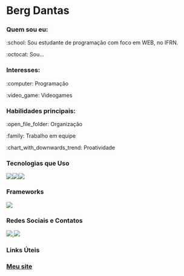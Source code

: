 <h1> Berg Dantas</h1>

<h3>Quem sou eu:</h3>
<p>:school: Sou estudante de programação com foco em WEB, no IFRN.</p>
<p> :octocat: Sou... </p>

<h3>Interesses:</h3>
<p>:computer: Programação</p>
<p>:video_game: Videogames</p>

<h3>Habilidades principais:</h3> 
<p> :open_file_folder: Organização</p>
<p> :family: Trabalho em equipe</p>
<p> :chart_with_downwards_trend: Proatividade</p>


<h3>Tecnologias que Uso</h3>
<img with="50px" src="https://cdn.jsdelivr.net/gh/devicons/devicon@latest/icons/html5/html5-original-wordmark.svg" /><img with="50px" src="https://cdn.jsdelivr.net/gh/devicons/devicon@latest/icons/css3/css3-original-wordmark.svg" /><img with="50px" src="https://cdn.jsdelivr.net/gh/devicons/devicon@latest/icons/javascript/javascript-original.svg" />
          
<h3>Frameworks</h3>
<img with="50px" src="https://cdn.jsdelivr.net/gh/devicons/devicon@latest/icons/react/react-original-wordmark.svg" />
          
<h3>Redes Sociais e Contatos</h3>
<a href="www.facebook.com"> <img src="https://cdn.jsdelivr.net/gh/devicons/devicon@latest/icons/facebook/facebook-original.svg" /> </a><a href="www.github.com/bergdantas"><img src="https://cdn.jsdelivr.net/gh/devicons/devicon@latest/icons/github/github-original-wordmark.svg" /></a>
                    
<h3>Links Úteis<h3>
<a href="www.bergdantas.com">Meu site </a>